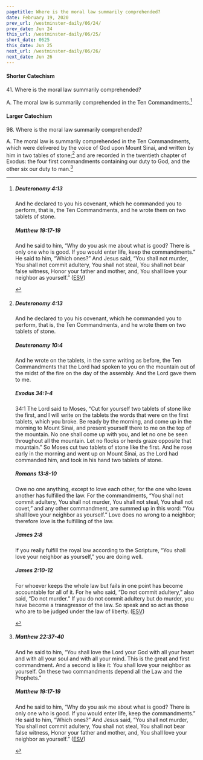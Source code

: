 ```yaml
---
pagetitle: Where is the moral law summarily comprehended?
date: February 19, 2020
prev_url: /westminster-daily/06/24/
prev_date: Jun 24
this_url: /westminster-daily/06/25/
short_date: 0625
this_date: Jun 25
next_url: /westminster-daily/06/26/
next_date: Jun 26
---
```


#### Shorter Catechism

41\. Where is the moral law summarily comprehended?

A. The moral law is summarily comprehended in the Ten Commandments.[^fnref:wsc1]


[^fnref:wsc1]: <div class="esv"><h5>Deuteronomy 4:13</h5> <div class="esv-text"><p id="p05004013.01-1">And he declared to you his covenant, which he commanded you to perform, that is, the Ten Commandments, and he wrote them on two tablets of stone.</p> </div><h5>Matthew 19:17-19</h5> <div class="esv-text"><p id="p40019017.01-2">And he said to him, <span class="woc">&#8220;Why do you ask me about what is good? There is only one who is good. If you would enter life, keep the commandments.&#8221;</span> He said to him, &#8220;Which ones?&#8221; And Jesus said, <span class="woc">&#8220;You shall not murder, You shall not commit adultery, You shall not steal, You shall not bear false witness,</span> <span class="woc">Honor your father and mother, and, You shall love your neighbor as yourself.&#8221;</span>  (<a href="http://www.esv.org" class="copyright">ESV</a>)</p> </div> </div>


#### Larger Catechism

98\. Where is the moral law summarily comprehended?

A. The moral law is summarily comprehended in the Ten Commandments, which were delivered by the voice of God upon Mount Sinai, and written by him in two tables of stone;[^fnref:wlc1] and are recorded in the twentieth chapter of Exodus: the four first commandments containing our duty to God, and the other six our duty to man.[^fnref:wlc2]


[^fnref:wlc1]: <div class="esv"><h5>Deuteronomy 4:13</h5> <div class="esv-text"><p id="p05004013.01-1">And he declared to you his covenant, which he commanded you to perform, that is, the Ten Commandments, and he wrote them on two tablets of stone.</p> </div><h5>Deuteronomy 10:4</h5> <div class="esv-text"><p id="p05010004.01-2">And he wrote on the tablets, in the same writing as before, the Ten Commandments that the <span class="small-caps">Lord</span> had spoken to you on the mountain out of the midst of the fire on the day of the assembly. And the <span class="small-caps">Lord</span> gave them to me.</p> </div><h5>Exodus 34:1-4</h5> <div class="esv-text"> <p id="p02034001.05-3"><span class="chapter-num" id="v02034001-3">34:1&nbsp;</span>The <span class="small-caps">Lord</span> said to Moses, &#8220;Cut for yourself two tablets of stone like the first, and I will write on the tablets the words that were on the first tablets, which you broke. Be ready by the morning, and come up in the morning to Mount Sinai, and present yourself there to me on the top of the mountain. No one shall come up with you, and let no one be seen throughout all the mountain. Let no flocks or herds graze opposite that mountain.&#8221; So Moses cut two tablets of stone like the first. And he rose early in the morning and went up on Mount Sinai, as the <span class="small-caps">Lord</span> had commanded him, and took in his hand two tablets of stone.</p> </div><h5>Romans 13:8-10</h5> <div class="esv-text"> <p id="p45013008.06-4">Owe no one anything, except to love each other, for the one who loves another has fulfilled the law. For the commandments, &#8220;You shall not commit adultery, You shall not murder, You shall not steal, You shall not covet,&#8221; and any other commandment, are summed up in this word: &#8220;You shall love your neighbor as yourself.&#8221; Love does no wrong to a neighbor; therefore love is the fulfilling of the law.</p> </div><h5>James 2:8</h5> <div class="esv-text"><p id="p59002008.01-5">If you really fulfill the royal law according to the Scripture, &#8220;You shall love your neighbor as yourself,&#8221; you are doing well.</p> </div><h5>James 2:10-12</h5> <div class="esv-text"><p id="p59002010.01-6">For whoever keeps the whole law but fails in one point has become accountable for all of it. For he who said, &#8220;Do not commit adultery,&#8221; also said, &#8220;Do not murder.&#8221; If you do not commit adultery but do murder, you have become a transgressor of the law. So speak and so act as those who are to be judged under the law of liberty.  (<a href="http://www.esv.org" class="copyright">ESV</a>)</p> </div> </div>

[^fnref:wlc2]: <div class="esv"><h5>Matthew 22:37-40</h5> <div class="esv-text"><p id="p40022037.01-1">And he said to him, <span class="woc">&#8220;You shall love the Lord your God with all your heart and with all your soul and with all your mind.</span> <span class="woc">This is the great and first commandment.</span> <span class="woc">And a second is like it: You shall love your neighbor as yourself.</span> <span class="woc">On these two commandments depend all the Law and the Prophets.&#8221;</span></p> </div><h5>Matthew 19:17-19</h5> <div class="esv-text"><p id="p40019017.01-2">And he said to him, <span class="woc">&#8220;Why do you ask me about what is good? There is only one who is good. If you would enter life, keep the commandments.&#8221;</span> He said to him, &#8220;Which ones?&#8221; And Jesus said, <span class="woc">&#8220;You shall not murder, You shall not commit adultery, You shall not steal, You shall not bear false witness,</span> <span class="woc">Honor your father and mother, and, You shall love your neighbor as yourself.&#8221;</span>  (<a href="http://www.esv.org" class="copyright">ESV</a>)</p> </div> </div>

